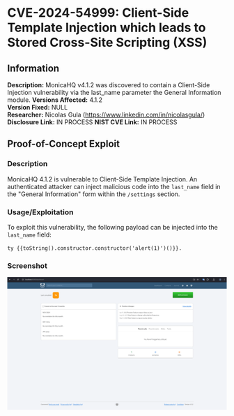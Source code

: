 # CVE-2024-54999: Client-Side Template Injection which leads to Stored Cross-Site Scripting (XSS)

## Information  
**Description:** MonicaHQ v4.1.2 was discovered to contain a Client-Side Injection vulnerability via the last_name parameter the General Information module.
**Versions Affected:** 4.1.2  
**Version Fixed:** NULL  
**Researcher:** Nicolas Gula (https://www.linkedin.com/in/nicolasgula/)  
**Disclosure Link:** IN PROCESS 
**NIST CVE Link:** IN PROCESS

## Proof-of-Concept Exploit  

### Description  
MonicaHQ 4.1.2 is vulnerable to Client-Side Template Injection. An authenticated attacker can inject malicious code into the `last_name` field in the "General Information" form within the `/settings` section.  

### Usage/Exploitation  
To exploit this vulnerability, the following payload can be injected into the `last_name` field:  

```vue
ty {{toString().constructor.constructor('alert(1)')()}}. 
```

### Screenshot
![Poc](/CVE-2024-54999/Poc.gif)
